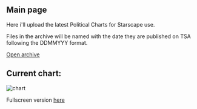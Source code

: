 ## Main page
Here i'll upload the latest Political Charts for Starscape use.

Files in the archive will be named with the date they are published on TSA following the DDMMYYY format.

[Open archive](ArchivePage.md)

## Current chart:
<img src="https://miiiiiilaaaan.github.io/PoliticalChart/chart.png" alt="chart">

Fullscreen version [here](https://miiiiiilaaaan.github.io/PoliticalChart/chart.png)



<!-- STYLES - DO NOT REMOVE -->
<link rel="stylesheet" href="assets/css/style.css">
